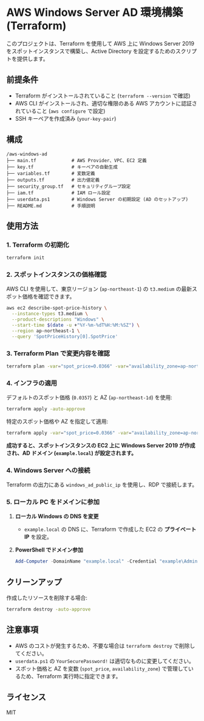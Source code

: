# AWS Windows Server AD 環境構築 (Terraform)

このプロジェクトは、Terraform を使用して AWS 上に Windows Server 2019 をスポットインスタンスで構築し、Active Directory を設定するためのスクリプトを提供します。

## 前提条件

- Terraform がインストールされていること (`terraform --version` で確認)
- AWS CLI がインストールされ、適切な権限のある AWS アカウントに認証されていること (`aws configure` で設定)
- SSH キーペアを作成済み (`your-key-pair`)

## 構成

```
/aws-windows-ad
├── main.tf             # AWS Provider、VPC、EC2 定義
├── key.tf              # キーペアの自動生成
├── variables.tf        # 変数定義
├── outputs.tf          # 出力値定義
├── security_group.tf   # セキュリティグループ設定
├── iam.tf              # IAM ロール設定
├── userdata.ps1        # Windows Server の初期設定 (AD のセットアップ)
├── README.md           # 手順説明
```

## 使用方法

### 1. Terraform の初期化

```sh
terraform init
```

### 2. スポットインスタンスの価格確認

AWS CLI を使用して、東京リージョン (`ap-northeast-1`) の `t3.medium` の最新スポット価格を確認できます。

```sh
aws ec2 describe-spot-price-history \
  --instance-types t3.medium \
  --product-descriptions "Windows" \
  --start-time $(date -u +"%Y-%m-%dT%H:%M:%SZ") \
  --region ap-northeast-1 \
  --query 'SpotPriceHistory[0].SpotPrice'
```

### 3. Terraform Plan で変更内容を確認

```sh
terraform plan -var="spot_price=0.0366" -var="availability_zone=ap-northeast-1c"
```

### 4. インフラの適用

デフォルトのスポット価格 (`0.0357`) と AZ (`ap-northeast-1d`) を使用:

```sh
terraform apply -auto-approve
```

特定のスポット価格や AZ を指定して適用:

```sh
terraform apply -var="spot_price=0.0366" -var="availability_zone=ap-northeast-1c" -auto-approve
```

**成功すると、スポットインスタンスの EC2 上に Windows Server 2019 が作成され、AD ドメイン (`example.local`) が設定されます。**

### 4. Windows Server への接続

Terraform の出力にある `windows_ad_public_ip` を使用し、RDP で接続します。

### 5. ローカル PC をドメインに参加

1. **ローカル Windows の DNS を変更**

   - `example.local` の DNS に、Terraform で作成した EC2 の **プライベート IP** を設定。

2. **PowerShell でドメイン参加**
   ```powershell
   Add-Computer -DomainName "example.local" -Credential "example\Administrator" -Restart
   ```

## クリーンアップ

作成したリソースを削除する場合:

```sh
terraform destroy -auto-approve
```

## 注意事項

- AWS のコストが発生するため、不要な場合は `terraform destroy` で削除してください。
- `userdata.ps1` の `YourSecurePassword!` は適切なものに変更してください。
- スポット価格と AZ を変数 (`spot_price`, `availability_zone`) で管理しているため、Terraform 実行時に指定できます。

## ライセンス

MIT
